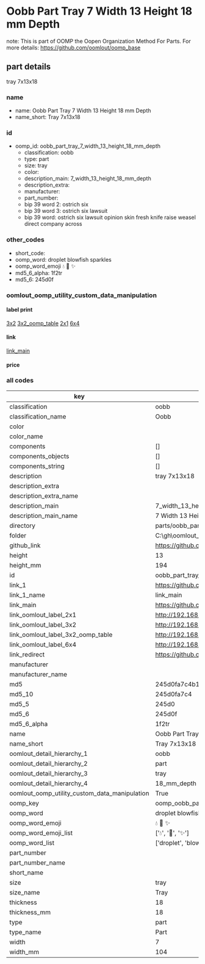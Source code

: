 # Oobb Part Tray 7 Width 13 Height 18 mm Depth  

note: This is part of OOMP the Oopen Organization Method For Parts. For more details: https://github.com/oomlout/oomp_base

##  part details
  



tray 7x13x18



### name
* name: Oobb Part Tray 7 Width 13 Height 18 mm Depth
* name_short: Tray 7x13x18 
### id
* oomp_id: oobb_part_tray_7_width_13_height_18_mm_depth
  * classification: oobb
  * type: part
  * size: tray
  * color: 
  * description_main: 7_width_13_height_18_mm_depth
  * description_extra: 
  * manufacturer: 
  * part_number: 
  * bip 39 word 2: ostrich six
  * bip 39 word 3: ostrich six lawsuit
  * bip 39 word: ostrich six lawsuit opinion skin fresh knife raise weasel direct company across

### other_codes
* short_code: 
* oomp_word: droplet blowfish sparkles
* oomp_word_emoji :droplet: :blowfish: :sparkles:
* md5_6_alpha: 1f2tr
* md5_6: 245d0f






### oomlout_oomp_utility_custom_data_manipulation
#### label print
[3x2](http://192.168.1.245:1112/?label=oomp%201f2tr)
[3x2_oomp_table](http://192.168.1.108:1112/?label=oomp%201f2tr)
[2x1](http://192.168.1.242:1112/?label=oomp%201f2tr)
[6x4](http://192.168.1.55:1112/?label=oomp%201f2tr)    

#### link

[link_main](https://github.com/oomlout/oomlout_oobb_version_4_generated_parts/tree/main/navigation_oomp/oobb/part/tray/7_width_13_height_18_mm_depth/part)                              

#### price







### all codes 
| key | value |  
| --- | --- |  
| classification | oobb |  
| classification_name | Oobb |  
| color |  |  
| color_name |  |  
| components | [] |  
| components_objects | [] |  
| components_string | [] |  
| description | tray 7x13x18 |  
| description_extra |  |  
| description_extra_name |  |  
| description_main | 7_width_13_height_18_mm_depth |  
| description_main_name | 7 Width 13 Height 18 mm Depth |  
| directory | parts/oobb_part_tray_7_width_13_height_18_mm_depth |  
| folder | C:\gh\oomlout_oobb_version_4_generated_parts\parts\oobb_part_tray_7_width_13_height_18_mm_depth |  
| github_link | https://github.com/oomlout/oomlout_oomp_part_src/tree/main/parts/oobb_part_tray_7_width_13_height_18_mm_depth |  
| height | 13 |  
| height_mm | 194 |  
| id | oobb_part_tray_7_width_13_height_18_mm_depth |  
| link_1 | https://github.com/oomlout/oomlout_oobb_version_4_generated_parts/tree/main/navigation_oomp/oobb/part/tray/7_width_13_height_18_mm_depth/part |  
| link_1_name | link_main |  
| link_main | https://github.com/oomlout/oomlout_oobb_version_4_generated_parts/tree/main/navigation_oomp/oobb/part/tray/7_width_13_height_18_mm_depth/part |  
| link_oomlout_label_2x1 | http://192.168.1.242:1112/?label=oomp%201f2tr |  
| link_oomlout_label_3x2 | http://192.168.1.245:1112/?label=oomp%201f2tr |  
| link_oomlout_label_3x2_oomp_table | http://192.168.1.108:1112/?label=oomp%201f2tr |  
| link_oomlout_label_6x4 | http://192.168.1.55:1112/?label=oomp%201f2tr |  
| link_redirect | https://github.com/oomlout/oomlout_oobb_version_4_generated_parts/tree/main/parts/oobb_tray_07_13_18 |  
| manufacturer |  |  
| manufacturer_name |  |  
| md5 | 245d0fa7c4b12f75736549b6fc7274e7 |  
| md5_10 | 245d0fa7c4 |  
| md5_5 | 245d0 |  
| md5_6 | 245d0f |  
| md5_6_alpha | 1f2tr |  
| name | Oobb Part Tray 7 Width 13 Height 18 mm Depth |  
| name_short | Tray 7x13x18  |  
| oomlout_detail_hierarchy_1 | oobb |  
| oomlout_detail_hierarchy_2 | part |  
| oomlout_detail_hierarchy_3 | tray |  
| oomlout_detail_hierarchy_4 | 18_mm_depth |  
| oomlout_oomp_utility_custom_data_manipulation | True |  
| oomp_key | oomp_oobb_part_tray_7_width_13_height_18_mm_depth |  
| oomp_word | droplet blowfish sparkles |  
| oomp_word_emoji | :droplet: :blowfish: :sparkles: |  
| oomp_word_emoji_list | [':droplet:', ':blowfish:', ':sparkles:'] |  
| oomp_word_list | ['droplet', 'blowfish', 'sparkles'] |  
| part_number |  |  
| part_number_name |  |  
| short_name |  |  
| size | tray |  
| size_name | Tray |  
| thickness | 18 |  
| thickness_mm | 18 |  
| type | part |  
| type_name | Part |  
| width | 7 |  
| width_mm | 104 |  
